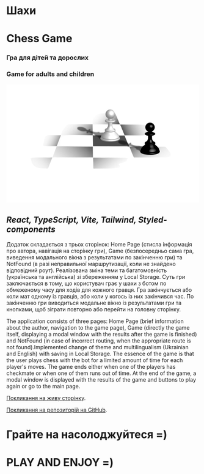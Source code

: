 # **Шахи**

# **Chess Game**

### Гра для дітей та дорослих

### Game for adults and children

![Chess](/src/assets/images/chessImg.png "chess")

## *React, TypeScript, Vite, Tailwind, Styled-components*

Додаток складається з трьох сторінок: Home Page (стисла інформація про автора, навігація на сторінку гри), Game (безпосередньо сама гра, виведення модального вікна з результатами по закінченню гри) та NotFound (в разі неправильної маршрутизації, коли не знайдено відповідний роут). Реалізована зміна теми та багатомовність (українська та англійська) зі збереженням у Local Storage. 
Суть гри заключається в тому, що користувач грає у шахи з ботом по обмеженому часу для ходів для кожного гравця. Гра закінчується або коли мат одному із гравців, або коли у когось із них закінчився час. По закінченню гри виводиться модальне вікно із результатами гри та кнопками, щоб зіграти повторно або перейти на головну сторінку. 

The application consists of three pages: Home Page (brief information about the author, navigation to the game page), Game (directly the game itself, displaying a modal window with the results after the game is finished) and NotFound (in case of incorrect routing, when the appropriate route is not found).Implemented change of theme and multilingualism (Ukrainian and English) with saving in Local Storage.
The essence of the game is that the user plays chess with the bot for a limited amount of time for each player's moves. The game ends either when one of the players has checkmate or when one of them runs out of time. At the end of the game, a modal window is displayed with the results of the game and buttons to play again or go to the main page.

[Покликання на живу сторінку](https://albuska.github.io/chess-game/).

[Покликання на репозиторій на GitHub](https://github.com/albuska/chess-game).

# Грайте на насолоджуйтеся =) 

 # PLAY AND ENJOY =) 
